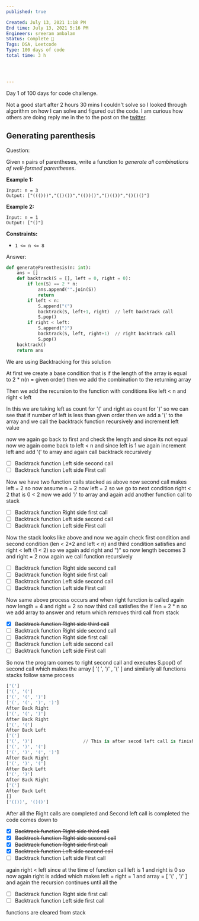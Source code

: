 ```yaml
---
published: true

Created: July 13, 2021 1:18 PM
End time: July 13, 2021 5:16 PM
Engineers: sreeram ambalam
Status: Complete 🙌
Tags: DSA, Leetcode
Type: 100 days of code
total time: 3 h




---
```


Day 1 of 100 days for code challenge. 

Not a good start after 2 hours 30 mins I couldn't solve so I looked through algorithm on how I can solve and figured out the code. I am curious how others are doing reply me in the to the post on the [twitter](https://twitter.com/filius_fall/status/1414918959363592192).



## Generating parenthesis

Question:

Given `n` pairs of parentheses, write a function to *generate all combinations of well-formed parentheses*.

**Example 1:**

```
Input: n = 3
Output: ["((()))","(()())","(())()","()(())","()()()"]

```

**Example 2:**

```
Input: n = 1
Output: ["()"]

```

**Constraints:**

- `1 <= n <= 8`

Answer:

```python
def generateParenthesis(n: int):
    ans = []
    def backtrack(S = [], left = 0, right = 0):
        if len(S) == 2 * n:
            ans.append("".join(S))
            return
        if left < n:
            S.append("(")
            backtrack(S, left+1, right)  // left backtrack call
            S.pop()
        if right < left:
            S.append(")")
            backtrack(S, left, right+1)  // right backtrack call
            S.pop()
    backtrack()
    return ans
```

We are using Backtracking for this solution

At first we create a base condition that is if the length of the array is equal to 2 * n(n = given order) then we add the combination to the returning array 

Then we add the recursion to the function with conditions like left < n and right < left

In this we are taking left as count for '(' and right as count for ')' so we can see that if number of left is less than given order then we add a '(' to the array and we call the backtrack function recursively and increment left value

now we again go back to first and check the length and since its not equal now we again come back to left < n and since left is 1 we again increment left and add '(' to array and again call backtrack recursively

- [ ]  Backtrack function Left side second call
- [ ]  Backtrack function Left side First call

Now we have two function calls stacked as above now second call makes left = 2 so now assume    n = 2 now left = 2 so we go to next condition right < 2 that is 0 < 2 now we add ')' to array and again add another function call to stack

 

- [ ]  Backtrack function Right side first call
- [ ]  Backtrack function Left side second call
- [ ]  Backtrack function Left side First call

Now the stack looks like above and now we again check first condition and second condition (len < 2*2 and left < n) and third condition satisfies and right < left (1 < 2) so we again add right and ")" so now length becomes 3 and right = 2 now again we call function recursively 

- [ ]  Backtrack function Right side second call
- [ ]  Backtrack function Right side first call
- [ ]  Backtrack function Left side second call
- [ ]  Backtrack function Left side First call

Now same above process occurs and when right function is called again now length = 4 and right = 2 so now third call satisfies the if len = 2 * n so we add array to answer and return which removes third call from stack

- [x]  ~~Backtrack function Right side third call~~
- [ ]  Backtrack function Right side second call
- [ ]  Backtrack function Right side first call
- [ ]  Backtrack function Left side second call
- [ ]  Backtrack function Left side First call

So now the program comes to right second call and executes S.pop() of second call which makes the array [ '( ', ')' , '(' ] and similarly all functions stacks follow same process

```python
['(']
['(', '(']
['(', '(', ')']
['(', '(', ')', ')']
After Back Right
['(', '(', ')']
After Back Right
['(', '(']
After Back Left
['(']
['(', ')']                   // This is after secod left call is finished and it comes 									down the code to next condition
['(', ')', '(']
['(', ')', '(', ')']
After Back Right
['(', ')', '(']
After Back Left
['(', ')']
After Back Right
['(']
After Back Left
[]
['(())', '()()']
```

After all the Right calls are completed and Second left call is completed the code comes down to 

- [x]  ~~Backtrack function Right side third call~~
- [x]  ~~Backtrack function Right side second call~~
- [x]  ~~Backtrack function Right side first call~~
- [x]  ~~Backtrack function Left side second call~~
- [ ]  Backtrack function Left side First call

again right < left since at the time of function call left is 1 and right is 0 so now again right is added which makes left = right = 1 and array = [ '(' , ')' ] and again the recursion continues until all the 

- [ ]  Backtrack function Right side first call
- [ ]  Backtrack function Left side first call

functions are cleared from stack